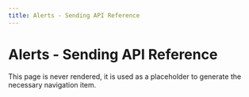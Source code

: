 ```yaml
---
title: Alerts - Sending API Reference
---
```


# Alerts - Sending API Reference

This page is never rendered, it is used as a placeholder to generate
the necessary navigation item.
